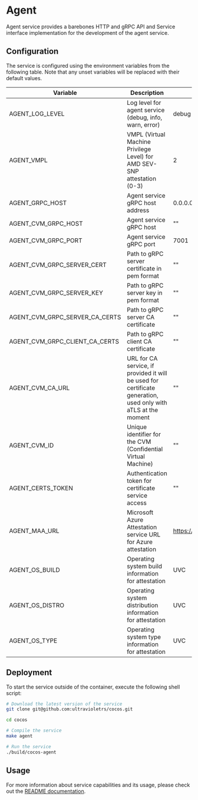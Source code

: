 # Agent

Agent service provides a barebones HTTP and gRPC API and Service interface implementation for the development of the agent service.

## Configuration

The service is configured using the environment variables from the following table. Note that any unset variables will be replaced with their default values.

| Variable                       | Description                                                                                                   | Default                                         |
| ------------------------------ | ------------------------------------------------------------------------------------------------------------- | ----------------------------------------------- |
| AGENT_LOG_LEVEL                | Log level for agent service (debug, info, warn, error)                                                        | debug                                           |
| AGENT_VMPL                     | VMPL (Virtual Machine Privilege Level) for AMD SEV-SNP attestation (0-3)                                      | 2                                               |
| AGENT_GRPC_HOST                | Agent service gRPC host address                                                                               | 0.0.0.0                                         |
| AGENT_CVM_GRPC_HOST            | Agent service gRPC host                                                                                       | ""                                              |
| AGENT_CVM_GRPC_PORT            | Agent service gRPC port                                                                                       | 7001                                            |
| AGENT_CVM_GRPC_SERVER_CERT     | Path to gRPC server certificate in pem format                                                                 | ""                                              |
| AGENT_CVM_GRPC_SERVER_KEY      | Path to gRPC server key in pem format                                                                         | ""                                              |
| AGENT_CVM_GRPC_SERVER_CA_CERTS | Path to gRPC server CA certificate                                                                            | ""                                              |
| AGENT_CVM_GRPC_CLIENT_CA_CERTS | Path to gRPC client CA certificate                                                                            | ""                                              |
| AGENT_CVM_CA_URL               | URL for CA service, if provided it will be used for certificate generation, used only with aTLS at the moment | ""                                              |
| AGENT_CVM_ID                   | Unique identifier for the CVM (Confidential Virtual Machine)                                                  | ""                                              |
| AGENT_CERTS_TOKEN              | Authentication token for certificate service access                                                           | ""                                              |
| AGENT_MAA_URL                  | Microsoft Azure Attestation service URL for Azure attestation                                                 | https://sharedeus2.eus2.attest.azure.net        |
| AGENT_OS_BUILD                 | Operating system build information for attestation                                                            | UVC                                             |
| AGENT_OS_DISTRO                | Operating system distribution information for attestation                                                     | UVC                                             |
| AGENT_OS_TYPE                  | Operating system type information for attestation                                                             | UVC                                             |

## Deployment

To start the service outside of the container, execute the following shell script:

```bash
# Download the latest version of the service
git clone git@github.com:ultravioletrs/cocos.git

cd cocos

# Compile the service
make agent

# Run the service
./build/cocos-agent
```

## Usage

For more information about service capabilities and its usage, please check out the [README documentation](../README.md).
